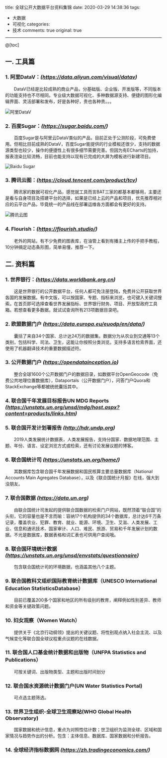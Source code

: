 title: 全球公开大数据平台资料集锦
date: 2020-03-29 14:38:36
tags:
  - 大数据
  - 可视化
categories:
  - 技术
comments: true
original: true

---
@[toc]

## 一. 工具篇

### 1. 阿里DataV：*(https://data.aliyun.com/visual/datav)*
&emsp;&emsp;DataV已经是比较成熟的商业产品，分基础版、企业版、开发版等，不同版本的功能支持也不尽相同。专业级大数据可视化、多种数据源支持、便捷的图形化编辑界面、灵活部署和发布，好是各种好，贵也各种贵。。。

![阿里DataV](https://00.imgmini.eastday.com/mobile/20180308/20180308193035_a2f74265bc302dce0607eb44f8e12408_9.jpeg "阿里DataV")

### 2. 百度Sugar：*(https://sugar.baidu.com/)*
&emsp;&emsp;百度Sugar是与阿里云DataV类似的产品，目前正处于公测阶段，可免费使用。但相比目前成熟的DataV，百度Sugar能提供的行业模板还很少，支持的数据源类型也较少，操作的便捷性上有很多细节需要完善。但因为有ECharts的加持，报表渲染比较流畅，目前也能支持以现有已完成的大屏为模板进行新建项目。

![Baidu Sugar](https://img-blog.csdnimg.cn/20181122154623483.jpg?x-oss-process=image/watermark,type_ZmFuZ3poZW5naGVpdGk,shadow_10,text_aHR0cHM6Ly9ibG9nLmNzZG4ubmV0L2h3aHNvbmc=,size_16,color_FFFFFF,t_70 "Baidu Sugar")

### 3. 腾讯云图：*(https://cloud.tencent.com/product/tcv)*
&emsp;&emsp;腾讯家的数据可视化产品，感觉就工具而言BAT三家的都基本都够用，主要还是看与自身项目及搭建平台的选择，如果是已经上云的产品和项目，优先推荐相对应的云平台产品，毕竟统一的产品线在部署运维各方面都会有更好的支持。

![腾讯云图](https://mc.qcloudimg.com/static/img/ffb738e6f802b8b5a3f279fbe1dc1d98/CJ11.png "腾讯云图")

### 4. Flourish：*(https://flourish.studio/)*
&emsp;&emsp;老外的网站，有不少免费的图表库，在油管上看到有播主上传的手把手教程，10分钟搞定动态条形图，简单易懂，推荐一下。

<div class="flourish-embed flourish-bar-chart-race" data-src="visualisation/1718608">
<script src="https://public.flourish.studio/resources/embed.js"></script>
</div>


## 二. 资料篇

### 1. 世界银行：*(https://data.worldbank.org.cn)*

&emsp;&emsp;这是世界银行的公开数据平台，任何人都可免注册登陆，免费并公开获取世界各国的发展数据。有中文版，可以按国家、专题、指标来浏览，也可键入关键词搜索。在首页即可选择查看世界发展指标、世界银行财务、项目、开放型政府工具箱。若想查看更多数据，就试试查询所有213项数据目录吧。

### 2. 欧盟数据门户 *(https://data.europa.eu/euodp/en/data/)*

&emsp;&emsp;囊括了来自34个国家、总计达24万的数据集。数据分为从农业到交通等13个类别，包括科学、司法、卫生，这能让你按照分类浏览。支持多语言检索界面，还使用了机器翻译技术的重要数据描述符。

### 3. 公开数据门户 *(https://opendatainception.io)*

&emsp;&emsp;整合全球1600个公开数据门户的数据目录，如数据平台OpenGeocode（免费公共地理位置数据库），Dataportals（公开数据门户），问答门户Quora和StackExchange等都被统统囊括其中。

### 4. 联合国千年发展目标报告UN MDG Reports *(https://unstats.un.org/unsd/mdg/host.aspx?content=products/links.htm)*

### 5. 联合国开发计划署报告 *(http://hdr.undp.org)*
&emsp;&emsp;2019人类发展统计数据表，人类发展报告，支持分国家、数据地理范围、主题、年份、语言、设定浏览方式或检索，还有讨论发展议题的博客。

### 6. 联合国统计司 *(https://unstats.un.org/home/)*
&emsp;&emsp;其数据库包含联合国千年发展数据和国民核算主要总量数据库（National Accounts Main Agregates Database），以及《联合国统计月报》在线，强大到没朋友。

### 7. 联合国数据 *(https://data.un.org)*
&emsp;&emsp;由联合国统计司发起的提供联合国数据的检索门户网站，既然顶着“联合国”的头衔，它的容量也是不言而喻：容纳17个机构提供的34个数据库，总计达6千万条记录，覆盖农业、犯罪、教育、就业、能源、环境、卫生、艾滋、人类发展、工业、信息和通讯技术、国家审计、人口、难民、旅游、贸易和千年发展计划的数据。不光是数据库，数据表格和词汇表也可供用户查阅哦。

### 8. 联合国环境统计数据 *(https://unstats.un.org/unsd/envstats/questionnaire)*
&emsp;&emsp;包含联合国统计司的环境数据，也涵盖其他八个主题。

### 9. 联合国教科文组织国际教育统计数据库（UNESCO International Education StatisticsDatabase）
&emsp;&emsp;目前已覆盖200多个国家和地区的所有级别的教育，阐释例如性别差异、教师和资金等关键政策问题。

### 10. 妇女观察（Women Watch）
&emsp;&emsp;提供关于《北京行动纲领》提出的关键议题、将性别观点纳入社会主流、以及气候变化等联合国全球议程重点议题的在线数据。

### 11. 联合国人口基金统计数据和出版物（UNFPA Statistics and Publications）
&emsp;&emsp;可按关键词、出版物类型、主题和出版时间划分

### 12. 联合国水资源统计数据门户(UN Water Statistics Portal)
&emsp;&emsp;可点选主题筛选。

### 13. 世界卫生组织-全球卫生观察站(WHO Global Health Observatory)
&emsp;&emsp;国家数据和统计信息，重点为对照性估计数；世卫组织为监测全球、区域和国家情况与趋势作出的分析。包含：主体信息、数据库、国家数据和分析报告。

### 14. 全球经济指标数据网 *(https://zh.tradingeconomics.com/)*
